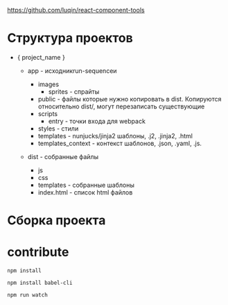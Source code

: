https://github.com/luqin/react-component-tools
# Структура проектов

* { project_name }
    * app - исходникrun-sequenceи
        * images
            * sprites - спрайты
        * public - файлы которые нужно копировать в dist. 
            Копируются относительно dist/, могут перезаписать существующие
        * scripts
            * entry - точки входа для webpack
        * styles - стили
        * templates - nunjucks/jinja2 шаблоны, .j2, .jinja2, .html
        * templates_context - контекст шаблонов, .json, .yaml, .js.
        
    * dist - собранные файлы
        * js
        * css
        * templates - собранные шаблоны
        * index.html - список html файлов
       
        

# Сборка проекта



# contribute
    
    npm install

    npm install babel-cli
    
    npm run watch